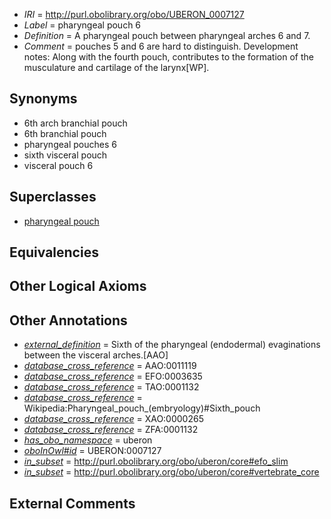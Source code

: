  * *IRI* = http://purl.obolibrary.org/obo/UBERON_0007127
 * *Label* = pharyngeal pouch 6
 * *Definition* = A pharyngeal pouch between pharyngeal arches 6 and 7.
 * *Comment* = pouches 5 and 6 are hard to distinguish. Development notes: Along with the fourth pouch, contributes to the formation of the musculature and cartilage of the larynx[WP].

## Synonyms

 * 6th arch branchial pouch
 * 6th branchial pouch
 * pharyngeal pouches 6
 * sixth visceral pouch
 * visceral pouch 6

## Superclasses

 * [pharyngeal pouch](../../UBERON/17/UBERON_0004117.md)

## Equivalencies


## Other Logical Axioms


## Other Annotations

 * *[external_definition](../../UBPROP/01/UBPROP_0000001.md)* = Sixth of the pharyngeal (endodermal) evaginations between the visceral arches.[AAO]
 * *[database_cross_reference](../../ef/oboInOwl#hasDbXref.md)* = AAO:0011119
 * *[database_cross_reference](../../ef/oboInOwl#hasDbXref.md)* = EFO:0003635
 * *[database_cross_reference](../../ef/oboInOwl#hasDbXref.md)* = TAO:0001132
 * *[database_cross_reference](../../ef/oboInOwl#hasDbXref.md)* = Wikipedia:Pharyngeal_pouch_(embryology)#Sixth_pouch
 * *[database_cross_reference](../../ef/oboInOwl#hasDbXref.md)* = XAO:0000265
 * *[database_cross_reference](../../ef/oboInOwl#hasDbXref.md)* = ZFA:0001132
 * *[has_obo_namespace](../../ce/oboInOwl#hasOBONamespace.md)* = uberon
 * *[oboInOwl#id](../../id/oboInOwl#id.md)* = UBERON:0007127
 * *[in_subset](../../et/oboInOwl#inSubset.md)* = http://purl.obolibrary.org/obo/uberon/core#efo_slim
 * *[in_subset](../../et/oboInOwl#inSubset.md)* = http://purl.obolibrary.org/obo/uberon/core#vertebrate_core

## External Comments

